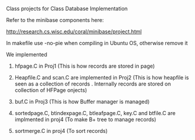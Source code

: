 Class projects for Class Database Implementation

Refer to the minibase components here:

http://research.cs.wisc.edu/coral/minibase/project.html

In makefile use -no-pie when compiling in Ubuntu OS, otherwise remove it

We implemented 

1. hfpage.C in Proj1 (This is how records are stored in page)

2. Heapfile.C and scan.C are implemented in Proj2 (This is how heapfile is seen as a collection of records . Internally records are stored on collection of HFPage onjects)

3. buf.C in Proj3 (This is how Buffer manager is managed)

4. sortedpage.C, btindexpage.C, btleafpage.C, key.C and btfile.C are implmented in proj4 (To make B+ tree to manage records)

5. sortmerge.C in proj4 (To sort records)




